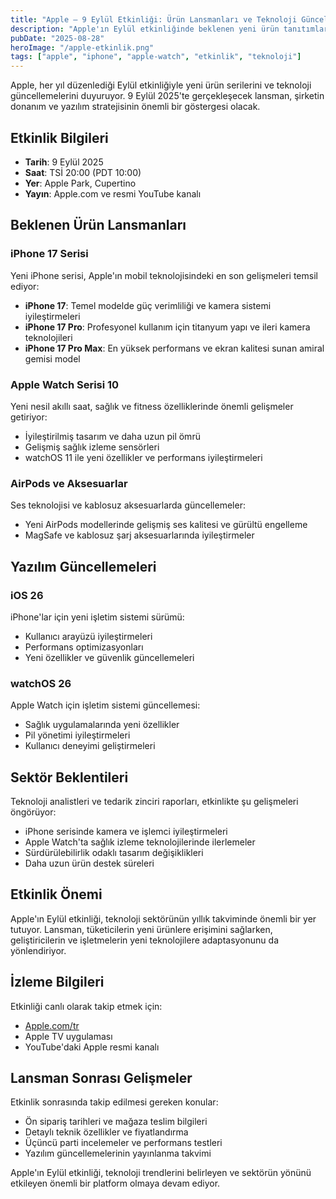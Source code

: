 ```yaml
---
title: "Apple — 9 Eylül Etkinliği: Ürün Lansmanları ve Teknoloji Güncellemeleri"
description: "Apple'ın Eylül etkinliğinde beklenen yeni ürün tanıtımları ve donanım iyileştirmeleri üzerine kapsamlı inceleme."
pubDate: "2025-08-28"
heroImage: "/apple-etkinlik.png"
tags: ["apple", "iphone", "apple-watch", "etkinlik", "teknoloji"]
---
```


Apple, her yıl düzenlediği Eylül etkinliğiyle yeni ürün serilerini ve teknoloji güncellemelerini duyuruyor. 9 Eylül 2025'te gerçekleşecek lansman, şirketin donanım ve yazılım stratejisinin önemli bir göstergesi olacak.

## Etkinlik Bilgileri

- **Tarih**: 9 Eylül 2025
- **Saat**: TSİ 20:00 (PDT 10:00)
- **Yer**: Apple Park, Cupertino
- **Yayın**: Apple.com ve resmi YouTube kanalı

## Beklenen Ürün Lansmanları

### iPhone 17 Serisi
Yeni iPhone serisi, Apple'ın mobil teknolojisindeki en son gelişmeleri temsil ediyor:

- **iPhone 17**: Temel modelde güç verimliliği ve kamera sistemi iyileştirmeleri
- **iPhone 17 Pro**: Profesyonel kullanım için titanyum yapı ve ileri kamera teknolojileri
- **iPhone 17 Pro Max**: En yüksek performans ve ekran kalitesi sunan amiral gemisi model

### Apple Watch Serisi 10
Yeni nesil akıllı saat, sağlık ve fitness özelliklerinde önemli gelişmeler getiriyor:
- İyileştirilmiş tasarım ve daha uzun pil ömrü
- Gelişmiş sağlık izleme sensörleri
- watchOS 11 ile yeni özellikler ve performans iyileştirmeleri

### AirPods ve Aksesuarlar
Ses teknolojisi ve kablosuz aksesuarlarda güncellemeler:
- Yeni AirPods modellerinde gelişmiş ses kalitesi ve gürültü engelleme
- MagSafe ve kablosuz şarj aksesuarlarında iyileştirmeler

## Yazılım Güncellemeleri

### iOS 26
iPhone'lar için yeni işletim sistemi sürümü:
- Kullanıcı arayüzü iyileştirmeleri
- Performans optimizasyonları
- Yeni özellikler ve güvenlik güncellemeleri

### watchOS 26
Apple Watch için işletim sistemi güncellemesi:
- Sağlık uygulamalarında yeni özellikler
- Pil yönetimi iyileştirmeleri
- Kullanıcı deneyimi geliştirmeleri

## Sektör Beklentileri

Teknoloji analistleri ve tedarik zinciri raporları, etkinlikte şu gelişmeleri öngörüyor:
- iPhone serisinde kamera ve işlemci iyileştirmeleri
- Apple Watch'ta sağlık izleme teknolojilerinde ilerlemeler
- Sürdürülebilirlik odaklı tasarım değişiklikleri
- Daha uzun ürün destek süreleri

## Etkinlik Önemi

Apple'ın Eylül etkinliği, teknoloji sektörünün yıllık takviminde önemli bir yer tutuyor. Lansman, tüketicilerin yeni ürünlere erişimini sağlarken, geliştiricilerin ve işletmelerin yeni teknolojilere adaptasyonunu da yönlendiriyor.

## İzleme Bilgileri

Etkinliği canlı olarak takip etmek için:
- [Apple.com/tr](https://www.apple.com/tr/apple-events/)
- Apple TV uygulaması
- YouTube'daki Apple resmi kanalı

## Lansman Sonrası Gelişmeler

Etkinlik sonrasında takip edilmesi gereken konular:
- Ön sipariş tarihleri ve mağaza teslim bilgileri
- Detaylı teknik özellikler ve fiyatlandırma
- Üçüncü parti incelemeler ve performans testleri
- Yazılım güncellemelerinin yayınlanma takvimi

Apple'ın Eylül etkinliği, teknoloji trendlerini belirleyen ve sektörün yönünü etkileyen önemli bir platform olmaya devam ediyor.
